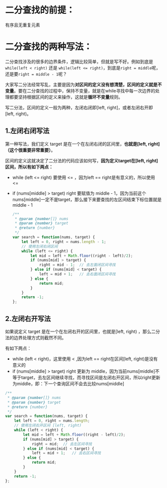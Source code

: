 # 二分查找的前提：

有序且无重复元素

# 二分查找的两种写法：

二分查找涉及的很多的边界条件，逻辑比较简单，但就是写不好。例如到底是 `while(left < right)` 还是 `while(left <= right)`，到底是`right = middle`呢，还是要`right = middle - 1`呢？

大家写二分法经常写乱，主要是因为**对区间的定义没有想清楚，区间的定义就是不变量**。要在二分查找的过程中，保持不变量，就是在while寻找中每一次边界的处理都要坚持根据区间的定义来操作，这就是**循环不变量**规则。

写二分法，区间的定义一般为两种，左闭右闭即[left, right]，或者左闭右开即[left, right)。

## 1.左闭右闭写法

第一种写法，我们定义 target 是在一个在左闭右闭的区间里，**也就是[left, right] （这个很重要非常重要）**。

区间的定义这就决定了二分法的代码应该如何写，**因为定义target在[left, right]区间，所以有如下两点：**

- while (left <= right) 要使用 <= ，因为left == right是有意义的，所以使用 <=

- if (nums[middle] > target) right 要赋值为 middle - 1，因为当前这个nums[middle]一定不是target，那么接下来要查找的左区间结束下标位置就是 middle - 1

  ```js
  /**
   * @param {number[]} nums
   * @param {number} target
   * @return {number}
   */
  var search = function(nums, target) {
      let left = 0, right = nums.length - 1;
      // 使用左闭右闭区间
      while (left <= right) {
          let mid = left + Math.floor((right - left)/2);
          if (nums[mid] > target) {
              right = mid - 1;  // 去左面闭区间寻找
          } else if (nums[mid] < target) {
              left = mid + 1;   // 去右面闭区间寻找
          } else {
              return mid;
          }
      }
      return -1;
  };
  ```

  

## 2.左闭右开写法

如果说定义 target 是在一个在左闭右开的区间里，也就是[left, right) ，那么二分法的边界处理方式则截然不同。

有如下两点：

- while (left < right)，这里使用 < ,因为left == right在区间[left, right)是没有意义的
- if (nums[middle] > target) right 更新为 middle，因为当前nums[middle]不等于target，去左区间继续寻找，而寻找区间是左闭右开区间，所以right更新为middle，即：下一个查询区间不会去比较nums[middle]

```js
/**
 * @param {number[]} nums
 * @param {number} target
 * @return {number}
 */
var search = function(nums, target) {
    let left = 0, right = nums.length;
    // 使用左闭右开区间 [left, right)
    while (left < right) {
        let mid = left + Math.floor((right - left)/2);
        if (nums[mid] > target) {
            right = mid;  // 去左区间寻找
        } else if (nums[mid] < target) {
            left = mid + 1;   // 去右区间寻找
        } else {
            return mid;
        }
    }
    return -1;
};
```

